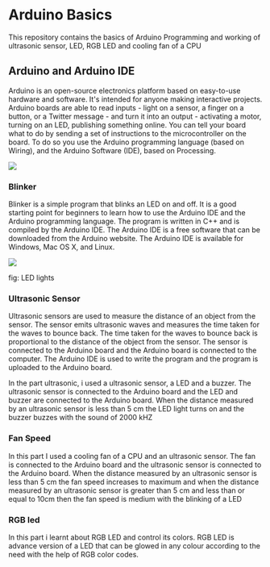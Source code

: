 <h1>Arduino Basics</h1>
<p>This repository contains the basics of Arduino Programming and working of ultrasonic sensor, LED, RGB LED and cooling fan of a CPU</p>
<h2>
Arduino and Arduino IDE
</h2>
<p>Arduino is an open-source electronics platform based on easy-to-use hardware and software. It's intended for anyone making interactive projects. Arduino boards are able to read inputs - light on a sensor, a finger on a button, or a Twitter message - and turn it into an output - activating a motor, turning on an LED, publishing something online. You can tell your board what to do by sending a set of instructions to the microcontroller on the board. To do so you use the Arduino programming language (based on Wiring), and the Arduino Software (IDE), based on Processing. </p>
<img src="https://docs.arduino.cc/static/d0c28c5bd0894792476c6052dea5fa63/29114/board-anatomy.png">

<h3>
    Blinker
</h3>
<p>
    Blinker is a simple program that blinks an LED on and off. It is a good starting point for beginners to learn how to use the Arduino IDE and the Arduino programming language. The program is written in C++ and is compiled by the Arduino IDE. The Arduino IDE is a free software that can be downloaded from the Arduino website. The Arduino IDE is available for Windows, Mac OS X, and Linux. </p>
<img src = "https://upload.wikimedia.org/wikipedia/commons/thumb/e/e8/LEDs.jpg/1200px-LEDs.jpg">
<p>fig:  LED lights</p>

<h3>
    Ultrasonic Sensor
</h3>
<p>
    Ultrasonic sensors are used to measure the distance of an object from the sensor. The sensor emits ultrasonic waves and measures the time taken for the waves to bounce back. The time taken for the waves to bounce back is proportional to the distance of the object from the sensor. The sensor is connected to the Arduino board and the Arduino board is connected to the computer. The Arduino IDE is used to write the program and the program is uploaded to the Arduino board. </p>
    <p>
    In the part ultrasonic, i used a ultrasonic sensor, a LED and a buzzer. The ultrasonic sensor is connected to the Arduino board and the LED and buzzer are connected to the Arduino board. When the distance measured by an ultrasonic sensor is less than 5 cm the LED light turns on and the buzzer buzzes with the sound of 2000 kHZ</p>

<h3>Fan Speed</h3>
<p>
    In this part I used a cooling fan of a CPU and an ultrasonic sensor. The fan is connected to the Arduino board and the ultrasonic sensor is connected to the Arduino board. When the distance measured by an ultrasonic sensor is less than 5 cm the fan speed increases to maximum and when the distance measured by an ultrasonic sensor is greater than 5 cm and less than or equal to 10cm then the fan speed is medium with the blinking of a LED </p>
</p>
<h3>RGB led</h3>
<p>In this part i learnt about RGB LED and control its colors. RGB LED is advance version of a LED that can be glowed in any colour according to the need with the help of RGB color codes. </p>